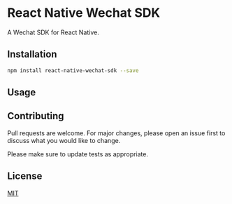 # React Native Wechat SDK
A Wechat SDK for React Native.

## Installation
```bash
npm install react-native-wechat-sdk --save
```

## Usage


## Contributing
Pull requests are welcome. For major changes, please open an issue first to discuss what you would like to change.

Please make sure to update tests as appropriate.

## License
[MIT](https://choosealicense.com/licenses/mit/)
